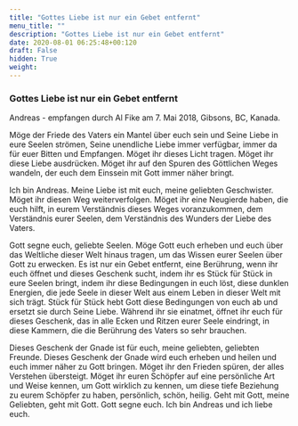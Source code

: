 ```yaml
---
title: "Gottes Liebe ist nur ein Gebet entfernt"
menu_title: ""
description: "Gottes Liebe ist nur ein Gebet entfernt"
date: 2020-08-01 06:25:48+00:120
draft: False
hidden: True
weight:
---
```

### Gottes Liebe ist nur ein Gebet entfernt

Andreas - empfangen durch Al Fike am 7. Mai 2018, Gibsons, BC, Kanada.

Möge der Friede des Vaters ein Mantel über euch sein und Seine Liebe in eure Seelen strömen, Seine unendliche Liebe immer verfügbar, immer da für euer Bitten und Empfangen. Möget ihr dieses Licht tragen. Möget ihr diese Liebe ausdrücken. Möget ihr auf den Spuren des Göttlichen Weges wandeln, der euch dem Einssein mit Gott immer näher bringt.

Ich bin Andreas. Meine Liebe ist mit euch, meine geliebten Geschwister. Möget ihr diesen Weg weiterverfolgen. Möget ihr eine Neugierde haben, die euch hilft, in eurem Verständnis dieses Weges voranzukommen, dem Verständnis eurer Seelen, dem Verständnis des Wunders der Liebe des Vaters.

Gott segne euch, geliebte Seelen. Möge Gott euch erheben und euch über das Weltliche dieser Welt hinaus tragen, um das Wissen eurer Seelen über Gott zu erwecken. Es ist nur ein Gebet entfernt, eine Berührung, wenn ihr euch öffnet und dieses Geschenk sucht, indem ihr es Stück für Stück in eure Seelen bringt, indem ihr diese Bedingungen in euch löst, diese dunklen Energien, die jede Seele in dieser Welt aus einem Leben in dieser Welt mit sich trägt. Stück für Stück hebt Gott diese Bedingungen von euch ab und ersetzt sie durch Seine Liebe. Während ihr sie einatmet, öffnet ihr euch für dieses Geschenk, das in alle Ecken und Ritzen eurer Seele eindringt, in diese Kammern, die die Berührung des Vaters so sehr brauchen.

Dieses Geschenk der Gnade ist für euch, meine geliebten, geliebten Freunde. Dieses Geschenk der Gnade wird euch erheben und heilen und euch immer näher zu Gott bringen. Möget ihr den Frieden spüren, der alles Verstehen übersteigt. Möget ihr euren Schöpfer auf eine persönliche Art und Weise kennen, um Gott wirklich zu kennen, um diese tiefe Beziehung zu eurem Schöpfer zu haben, persönlich, schön, heilig. Geht mit Gott, meine Geliebten, geht mit Gott. Gott segne euch. Ich bin Andreas und ich liebe euch.  
